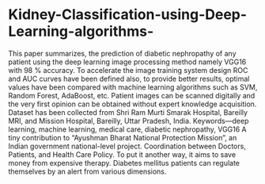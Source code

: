 # Kidney-Classification-using-Deep-Learning-algorithms- 
This paper summarizes, the prediction of diabetic nephropathy of any patient using the deep learning image processing method namely VGG16 with 98 % accuracy. To accelerate the image training system design ROC and AUC curves have been defined also, to provide better results, optimal values have been compared with machine learning algorithms such as SVM, Random Forest, AdaBoost, etc. Patient images can be scanned digitally and the very first opinion can be obtained without expert knowledge acquisition.
Dataset has been collected from Shri Ram Murti Smarak Hospital, Bareilly MRI, and Mission Hospital, Bareilly, Uttar Pradesh, India.
Keywords—deep learning, machine learning, medical care, diabetic nephropathy, VGG16
A tiny contribution to “Ayushman Bharat National Protection Mission”, an Indian government national-level project. Coordination between Doctors, Patients, and Health Care
Policy. To put it another way, it aims to save money from expensive therapy. Diabetes mellitus patients can regulate themselves by an alert from various dimensions.
